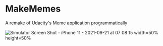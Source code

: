 # MakeMemes
A remake of Udacity's Meme application programmatically

![Simulator Screen Shot - iPhone 11 - 2021-09-21 at 07 08 15](https://user-images.githubusercontent.com/90184422/134120505-15162785-fb5b-4d06-9f4e-ee0ac2657a35.png)  width=50% height=50%
